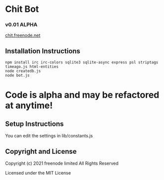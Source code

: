 # Chit Bot
### v0.01 ALPHA

[chit.freenode.net](https://chit.freenode.net/)

## Installation Instructions
```
npm install irc irc-colors sqlite3 sqlite-async express psl striptags timeago.js html-entities
node createdb.js
node bot.js
```

# Code is alpha and may be refactored at anytime!

## Setup Instructions
You can edit the settings in lib/constants.js

## Copyright and License
Copyright (c) 2021 freenode limited
All Rights Reserved

Licensed under the MIT License


